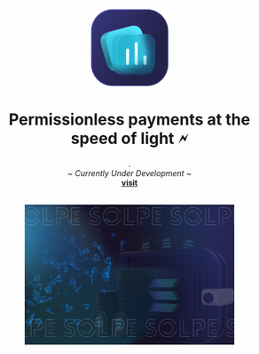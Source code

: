 <p align="center">
   <img width="140" height="140" src="https://raw.githubusercontent.com/Sol-Pe/.github/main/profile/assets/SolpeLogo.png" alt="Logo">
  <h1 align="center"><b>Permissionless payments at the speed of light 🗲</b></h1>
  <p align="center">
.
    <br />
    <i>~ Currently Under Development ~</i>
    <br />
    <a href="https://solpe.co"><strong>visit</strong></a>
    <br />
    <br />
  </p>
</p>

<p align="center">
  <img width="75%" height="75%" src="https://raw.githubusercontent.com/Sol-Pe/.github/main/profile/assets/banner.png" alt="Banner">
</p>
    <br />